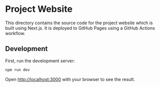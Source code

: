 # Project Website

This directory contains the source code for the project website which is built using Next.js. It is deployed to GitHub
Pages using a GitHub Actions workflow.

## Development

First, run the development server:

```bash
npm run dev
```

Open [http://localhost:3000](http://localhost:3000) with your browser to see the result.
